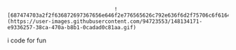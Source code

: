                                      ![687474703a2f2f636872697367656e646f2e776565626c792e636f6d2f75706c6f6164732f312f312f372f372f3131373734303830362f676970736667736668795f315f6f7269672e676966](https://user-images.githubusercontent.com/94723553/148134171-e9336257-38ca-470a-b8b1-0cadad0c81aa.gif)

i  code for fun 
